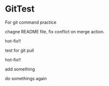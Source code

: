 # GitTest
For git command practice

chagne README file, fix conflict on merge action.

hot-fix!!

test for git pull

hot-fix!!

add something

do somethings again
